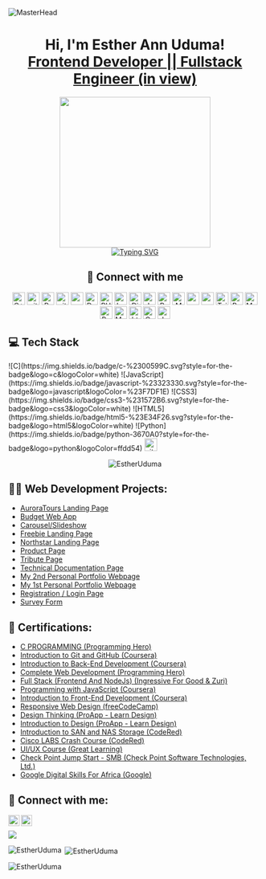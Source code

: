 ![MasterHead](https://camo.githubusercontent.com/0b5f431a318eb824e40b630d869b6a8629d4c86eeb84910b72e15e30ce4e482f/68747470733a2f2f7172616e676572732e636f6d2f77702d636f6e74656e742f75706c6f6164732f323032312f30392f42616e6e65722d496e74726f64756374696f6e2d746f2d33442d416e696d6174696f6e2e706e67)
<h1 align="center">Hi, I'm Esther Ann Uduma! <br/><a href="https://github.com/EstherUduma" align="center">Frontend Developer || Fullstack Engineer (in view)</a></h1>
<div align="center">
  <img src="https://github.com/Anmol-Baranwal/Cool-GIFs-For-GitHub/assets/74038190/85cb9521-97c0-4a65-9358-7db8099fac7f" width="300">
</div>
<div align="center">
  <a href="https://git.io/typing-svg"><img src="https://readme-typing-svg.demolab.com?font=Fira+Code&size=22&pause=1000&color=0969DA&width=800&lines=  Esther+harnesses+the+power+of+future-forward+technology+with;a+vibrant+touch+of+femininity;Join+her+on+this+exciting+journey+as+she;shapes+the+future+with+technology!" alt="Typing SVG" /></a>
</div>
<div align="center">
  <h2> 🤳 Connect with me </h2>
  <p>
<img alt="C++" src="https://img.shields.io/badge/C%2B%2B-00599C?style=for-the-badge&logo=c%2B%2B&logoColor=white" height="25px"/>
<img alt="git" src="https://img.shields.io/badge/-Git-F05032?style=flat-square&logo=git&logoColor=white" height="25px"/>
<img alt="Prettier" src="https://img.shields.io/badge/-Prettier-F7B93E?style=flat-square&logo=prettier&logoColor=white" height="25px"/>
<img alt="github actions" src="https://img.shields.io/badge/-Github_Actions-2088FF?style=flat-square&logo=github-actions&logoColor=white" height="25px"/>
<img alt="postman" src="https://img.shields.io/badge/-Postman-00C7B7?style=flat-square&logo=postman&logoColor=white" height="25px"/>
<img alt="Docker" src="https://img.shields.io/badge/docker-blue?style=for-the-badge&logo=docker&logoColor=white" height="25px"/>
<img alt="PHP" src="https://img.shields.io/badge/php-blue?style=for-the-badge&logo=php&logoColor=white" height="25px"/>
<img alt="Laravel" src="https://img.shields.io/badge/laravel-FC5D56?style=for-the-badge&logo=laravel&logoColor=white" height="25px"/>
<img alt="Django" src="https://img.shields.io/badge/django-0C4B33?style=for-the-badge&logo=django&logoColor=white" height="25px"/>
<img alt="Javascript" src="https://img.shields.io/badge/JavaScript-323330?style=for-the-badge&logo=javascript&logoColor=F7DF1E"  height="25px"/>
<img alt="React" src="https://img.shields.io/badge/React-20232A?style=for-the-badge&logo=react&logoColor=61DAFB" height="25px"/>
<img alt="MongoDB" src="https://img.shields.io/badge/-MongoDB-13aa52?style=flat-square&logo=mongodb&logoColor=white"  height="25px"/>
<img alt="npm" src="https://img.shields.io/badge/NPM-%23000000.svg?style=for-the-badge&logo=npm&logoColor=white" height="25px"/>
<img alt="redux" src="https://img.shields.io/badge/-Redux-764ABC?style=flat-square&logo=redux&logoColor=white" height="25px"/>
<img alt="Tailwidcss" src="https://img.shields.io/badge/Tailwind_CSS-38B2AC?style=for-the-badge&logo=tailwind-css&logoColor=white" height="25px"/>
<img alt="Bootstrap" src="https://img.shields.io/badge/Bootstrap-563D7C?style=for-the-badge&logo=bootstrap&logoColor=white" height="25px"/>
<img alt="Material UI" src="https://img.shields.io/badge/Material--UI-0081CB?style=for-the-badge&logo=material-ui&logoColor=white" height="25px"/>
<img alt="Python" src="https://img.shields.io/badge/Python-14354C?style=for-the-badge&logo=python&logoColor=white" height="25px"/>
<img alt="Markdown" src="https://img.shields.io/badge/Markdown-000000?style=for-the-badge&logo=markdown&logoColor=white"  height="25px"/>
<img alt="html5" src="https://img.shields.io/badge/HTML5-E34F26?style=for-the-badge&logo=html5&logoColor=white" height="25px"/>
<img alt="Css3" src="https://img.shields.io/badge/CSS3-1572B6?style=for-the-badge&logo=css3&logoColor=white" height="25px"/>
<img alt="Jquery" src="https://img.shields.io/badge/jquery-%230769AD.svg?style=for-the-badge&logo=jquery&logoColor=white" height="25px"/>
</p>
</div>
<div>
  <h2> 💻 Tech Stack </h2>
  ![C](https://img.shields.io/badge/c-%2300599C.svg?style=for-the-badge&logo=c&logoColor=white) ![JavaScript](https://img.shields.io/badge/javascript-%23323330.svg?style=for-the-badge&logo=javascript&logoColor=%23F7DF1E) ![CSS3](https://img.shields.io/badge/css3-%231572B6.svg?style=for-the-badge&logo=css3&logoColor=white) ![HTML5](https://img.shields.io/badge/html5-%23E34F26.svg?style=for-the-badge&logo=html5&logoColor=white) ![Python](https://img.shields.io/badge/python-3670A0?style=for-the-badge&logo=python&logoColor=ffdd54) <img alt="git" src="https://img.shields.io/badge/-Git-F05032?style=flat-square&logo=git&logoColor=white" height="25px"/>
</div>

<div align="center">
  <p> <img src="https://komarev.com/ghpvc/?username=EstherUduma&label=Profile%20views&color=0e75b6&style=flat" alt="EstherUduma" /> </p>
</div>


<h2>👨‍💻 Web Development Projects:</h2>

  - [AuroraTours Landing Page](https://github.com/EstherUduma/AuroraTours-Landing-Page)
  - [Budget Web App](https://github.com/EstherUduma/Budget-App)
  - [Carousel/Slideshow](https://github.com/EstherUduma/Introduction-to-Javascript-Week-6-and-7)
  - [Freebie Landing Page](https://github.com/EstherUduma/Freebie-landing-page-)
  - [Northstar Landing Page](https://github.com/EstherUduma/Northstar-landing-page)
  - [Product Page](https://github.com/EstherUduma/Product-Page)
  - [Tribute Page](https://github.com/EstherUduma/Tribute-Page)
  - [Technical Documentation Page](https://github.com/EstherUduma/Technical-Documentation-Page)
  - [My 2nd Personal Portfolio Webpage](https://github.com/EstherUduma/2nd-Personal-Portfolio-Webpage)
  - [My 1st Personal Portfolio Webpage](https://github.com/EstherUduma/1st-Personal-Portfolio-Webpage)
  - [Registration / Login Page](https://github.com/EstherUduma/Registration-Login-Form)
  - [Survey Form](https://github.com/EstherUduma/FreeCodeCampProject4)
  
 <h2>🏅 Certifications:</h2>

  - [C PROGRAMMING (Programming Hero)](https://app.programming-hero.com/certificates/PH21560)
  - [Introduction to Git and GitHub (Coursera)](https://www.coursera.org/account/accomplishments/certificate/TPJT98MVYBT3)
  - [Introduction to Back-End Development (Coursera)](https://www.coursera.org/account/accomplishments/certificate/5LL2YCRYLBBZ)
  - [Complete Web Development (Programming Hero)](https://app.programming-hero.com/certificates/PH18191)
  - [Full Stack (Frontend And NodeJs) (Ingressive For Good & Zuri)](https://w2pp.zuriboard.com/dashboard/certificate/369cce5d-e748-472c-a0df-5bd77a055b4e)
  - [Programming with JavaScript (Coursera)](https://www.coursera.org/account/accomplishments/certificate/4RB9ULN99ALA)
  - [Introduction to Front-End Development (Coursera)](https://www.coursera.org/account/accomplishments/certificate/UMQFVQ464SM2)
  - [Responsive Web Design (freeCodeCamp)](https://freecodecamp.org/certification/estherann/responsive-web-design)
  - [Design Thinking (ProApp - Learn Design)](https://proapp.design/certificate/JAS58QRH2AL09F1E81)
  - [Introduction to Design (ProApp - Learn Design)](https://proapp.design/certificate/JAS58QRKTVKZ7ESUFR)
  - [Introduction to SAN and NAS Storage (CodeRed)](https://codered.eccouncil.org/certificate/a5fe19a9-2900-4bdf-a061-a2a014e5c674)
  - [Cisco LABS Crash Course (CodeRed)](https://codered.eccouncil.org/certificate/20b60a6c-bafa-4056-bed9-d4366af218aa)
  - [UI/UX Course (Great Learning)](https://olympus1.mygreatlearning.com/course_certificate/BCOIGXRO)
  - [Check Point Jump Start - SMB (Check Point Software Technologies, Ltd.)](https://www.credly.com/badges/8c40d77f-d84e-4e48-9c9c-97729d83c4b9?source=linked_in_profile)
  - [Google Digital Skills For Africa (Google)](https://learndigital.withgoogle.com/link/1ar27gu2qdc)

<!--<h2> 🤔 I’m currently looking for a volunteer opportunity as a:</h2>
 - Frontend Developer <br/>
 - Junior Backend Developer <br/>
 Inorder to gain more practical experience.-->

<h2> 🤳 Connect with me:</h2>

[<img align="left" alt="EstherAnnUduma | Twitter" width="22px" src="https://cdn.jsdelivr.net/npm/simple-icons@v3/icons/twitter.svg" />][twitter]
[<img align="left" alt="JoshMadakor | LinkedIn" width="22px" src="https://cdn.jsdelivr.net/npm/simple-icons@v3/icons/linkedin.svg" />][linkedin]
<!--[<img align="left" alt="JoshMadakor | Instagram" width="22px" src="https://cdn.jsdelivr.net/npm/simple-icons@v3/icons/instagram.svg" />][instagram]-->

[twitter]: https://twitter.com/estherannuduma
[linkedin]: https://www.linkedin.com/in/esther-ann-uduma/
<br>
</p>
<img src="https://github-profile-trophy.vercel.app/?username=EstherUduma&theme=juicyfresh&no-bg=true" />

<p><img align="left" src="https://github-readme-stats.vercel.app/api/top-langs?username=EstherUduma&show_icons=true&locale=en&layout=compact" alt="EstherUduma" /></p>

<p>&nbsp;<img align="center" src="https://github-readme-stats.vercel.app/api?username=EstherUduma&show_icons=true&locale=en" alt="EstherUduma" /></p>

<p><img align="center" src="https://github-readme-streak-stats.herokuapp.com/?user=EstherUduma&" alt="EstherUduma" /></p>

<!--

Here are some ideas to get you started:

- 🔭 I’m currently working on ...
- 🌱 I’m currently learning ...
- 👯 I’m looking to collaborate on ...
- 🤔 I’m looking for help with ...
- 💬 Ask me about ...
- 📫 How to reach me: ...
- 😄 Pronouns: ...
- ⚡ Fun fact: ...
-->

